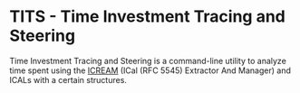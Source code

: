 # TITS - Time Investment Tracing and Steering

Time Investment Tracing and Steering is a command-line utility to analyze time spent using the [ICREAM](https://github.com/kubikji2/icream) (ICal (RFC 5545) Extractor And Manager) and ICALs with a certain structures.
